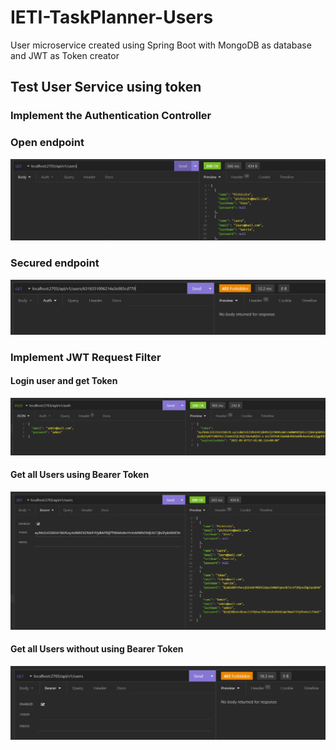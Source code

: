 # IETI-TaskPlanner-Users

User microservice created using Spring Boot with MongoDB as database and JWT as Token creator 

## Test User Service using token 

### Implement the Authentication Controller
### Open endpoint 

![](src/main/resources/static/img/lab03/01-openEndpoint.png)

### Secured endpoint

![](src/main/resources/static/img/lab03/02-securedEndpoint.png)

### Implement JWT Request Filter
#### Login user and get Token

![](src/main/resources/static/img/lab03/03-loginToken.png)

#### Get all Users using Bearer Token 

![](src/main/resources/static/img/lab03/04-usingBearerToken.png)

#### Get all Users without using Bearer Token

![](src/main/resources/static/img/lab03/05-withoutBearedToken.png)


